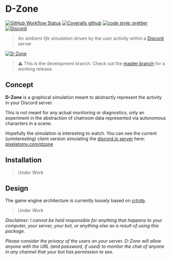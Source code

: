# D-Zone

[![GitHub Workflow Status](https://img.shields.io/github/workflow/status/vegeta897/d-zone/CI?style=flat-square)](https://github.com/vegeta897/d-zone/actions?query=workflow%3ACI) [![Coveralls github](https://img.shields.io/coveralls/github/vegeta897/d-zone?style=flat-square)](https://coveralls.io/github/vegeta897/d-zone) [![code style: prettier](https://img.shields.io/badge/code_style-prettier-ff69b4.svg?style=flat-square)](https://github.com/prettier/prettier) [![Discord](https://img.shields.io/discord/700890186883530844?style=flat-square)](https://discord.gg/BFgCNfh)

> An _ambient life simulation_ driven by the user activity within a [Discord](https://discordapp.com) server

[![D-Zone](http://i.imgur.com/PLh059j.gif 'Hippity hop!')](https://pixelatomy.com/dzone/)

> ⚠️ This is the development branch. Check out the [master branch](https://github.com/vegeta897/d-zone/tree/master) for a working release.

## Concept

**D-Zone** is a graphical simulation meant to abstractly represent the activity in your Discord server.

This is not meant for any actual monitoring or diagnostics, only an experiment in the abstraction of chatroom data represented via autonomous characters in a scene.

Hopefully the simulation is interesting to watch. You can see the current (uninteresting) client version simulating the [discord.io server](https://discord.gg/0MvHMfHcTKVVmIGP) here: [pixelatomy.com/dzone](https://pixelatomy.com/dzone/)

## Installation

> Under Work

## Design

The game engine architecture is currently loosely based on [crtrdg](http://crtrdg.com/).

> Under Work

_Disclaimer: I cannot be held responsible for anything that happens to your computer, your server, your bot, or anything else as a result of using this package._

_Please consider the privacy of the users on your server. D-Zone will allow anyone with the URL (and password, if used) to monitor the chat of anyone in any channel that your bot has permission to see._
